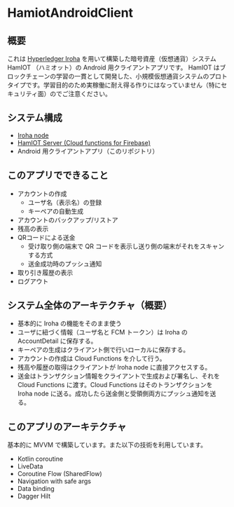 # HamiotAndroidClient
## 概要
これは [Hyperledger Iroha](https://github.com/hyperledger/iroha) を用いて構築した暗号資産（仮想通貨）システム HamIOT （ハミオット）の Android 用クライアントアプリです。
HamIOT はブロックチェーンの学習の一貫として開発した、小規模仮想通貨システムのプロトタイプです。学習目的のため実稼働に耐え得る作りにはなっていません（特にセキュリティ面）のでご注意ください。

## システム構成
- [Iroha node](https://github.com/hyperledger/iroha)
- [HamIOT Server (Cloud functions for Firebase)](https://github.com/ishihatta/HamiotFirebase)
- Android 用クライアントアプリ（このリポジトリ）

## このアプリでできること
- アカウントの作成
  - ユーザ名（表示名）の登録
  - キーペアの自動生成
- アカウントのバックアップ/リストア
- 残高の表示
- QRコードによる送金
  - 受け取り側の端末で QR コードを表示し送り側の端末がそれをスキャンする方式
  - 送金成功時のプッシュ通知
- 取り引き履歴の表示
- ログアウト

## システム全体のアーキテクチャ（概要）
- 基本的に Iroha の機能をそのまま使う
- ユーザに紐づく情報（ユーザ名と FCM トークン）は Iroha の AccountDetail に保存する。
- キーペアの生成はクライアント側で行いローカルに保存する。
- アカウントの作成は Cloud Functions を介して行う。
- 残高や履歴の取得はクライアントが Iroha node に直接アクセスする。
- 送金はトランザクション情報をクライアントで生成および署名し、それを Cloud Functions に渡す。Cloud Functions はそのトランザクションを Iroha node に送る。成功したら送金側と受領側両方にプッシュ通知を送る。

## このアプリのアーキテクチャ
基本的に MVVM で構築しています。また以下の技術を利用しています。

- Kotlin coroutine
- LiveData
- Coroutine Flow (SharedFlow)
- Navigation with safe args
- Data binding
- Dagger Hilt
